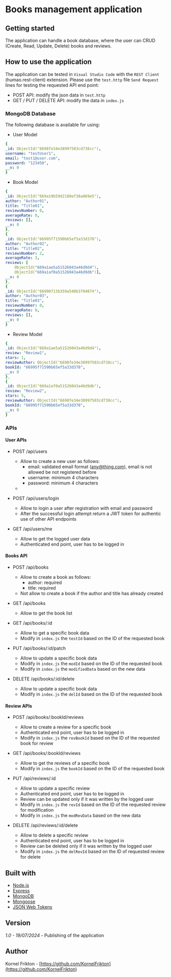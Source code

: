 # Books management application

## Getting started
The application can handle a book database, where the user can CRUD (Create, Read, Update, Delete) books and reviews. 

## How to use the application
The application can be tested in `Visual Studio Code` with the `REST Client` (humao.rest-client) extension.
Please use the `test.http` file `Send Request` lines for testing the requested API end point: 
- POST API: modify the json data in `test.http`
- GET / PUT / DELETE API: modify the data in `index.js`

### MongoDB Database
The following database is available for using:
- User Model
```yaml
{ 
_id: ObjectId("6698fe34e38997503cd738cc"),
username: "testUser1",
email: "test1@user.com",
password: "123450",
__v: 0
}
```

- Book Model
```yaml
{ 
_id: ObjectId("669a19b59d2180ef38a869e5"),
author: "Author01",
title: "Title01",
reviewsNumber: 0,
averageRate: 0,
reviews: [],
__v: 0
},
{ 
_id: ObjectId("66995f71590b65ef5a33d378"),
author: "Author02",
title: "Title02",
reviewsNumber: 2,
averageRate: 3,
reviews: [
    ObjectId("669a1ae5a51526043a46d9d4"), 
    ObjectId("669a1af0a51526043a46d9db")],
__v: 0
},
{ 
_id: ObjectId("66990713b359a548b3784874"),
author: "Author03",
title: "Title03",
reviewsNumber: 0,
averageRate: 0,
reviews: [],
__v: 0
}
```

- Review Model
```yaml
{ 
_id: ObjectId("669a1ae5a51526043a46d9d4"),
review: "Review1",
stars: 1,
reviewAuthor: ObjectId("6698fe34e38997503cd738cc"),
bookId: "66995f71590b65ef5a33d378",
__v: 0
},
{
_id: ObjectId("669a1af0a51526043a46d9db"),
review: "Review2",
stars: 5,
reviewAuthor: ObjectId("6698fe34e38997503cd738cc"),
bookId: "66995f71590b65ef5a33d378",
__v: 0
}
```
### APIs
#### User APIs 
- POST /api/users
   - Allow to create a new user as follows: 
     - email: validated email format (any@thing.com), email is not allowed be not registered before
     - username: minimum 4 characters
     - password: minimum 4 characters
   - 
- POST /api/users/login
  - Allow to login a user after registration with email and password
  - After the successful login attempt return a JWT token for authentic use of other API endpoints

- GET /api/users/me
  - Allow to get the logged user data
  - Authenticated end point, user has to be logged in

#### Books API
- POST /api/books
  - Allow to create a book as follows:
    - author: required
    - title: required
  - Not allow to create a book if the author and title has already created

- GET /api/books
  - Allow to get the book list

- GET /api/books/:id
  - Allow to get a specific book data
  - Modify in `index.js` the `testId` based on the ID of the requested book

- PUT /api/books/:id/patch
  - Allow to update a specific book data
  - Modify in `index.js` the `modId` based on the ID of the requested book
  - Modify in `index.js` the `modifiedData` based on the new data

- DELETE /api/books/:id/delete
  - Allow to update a specific book data
  - Modify in `index.js` the `delId` based on the ID of the requested book

#### Review APIs
- POST /api/books/:bookId/reviews
  - Allow to create a review for a specific book
  - Authenticated end point, user has to be logged in
  - Modify in `index.js` the `revBookId` based on the ID of the requested book for review

- GET /api/books/:bookId/reviews
  - Allow to get the reviews of a specific book
  - Modify in `index.js` the `bookId` based on the ID of the requested book

- PUT /api/reviews/:id
  - Allow to update a specific review
  - Authenticated end point, user has to be logged in
  - Review can be updated only if it was written by the logged user
  - Modify in `index.js` the `revId` based on the ID of the requested review for modification
  - Modify in `index.js` the `modRevData` based on the new data
  
- DELETE /api/reviews/:id/delete
  - Allow to delete a specific review
  - Authenticated end point, user has to be logged in
  - Review can be deleted only if it was written by the logged user
  - Modify in `index.js` the `delRevId` based on the ID of requested review for delete

## Built with
- [Node.js](https://nodejs.org)
- [Express](https://expressjs.com/)
- [MongoDB](https://www.mongodb.com/)
- [Mongoose](https://mongoosejs.com/)
- [JSON Web Tokens](https://jwt.io/)

## Version
*1.0 - 19/07/2024* - Publishing of the application  

## Author
Kornel Frikton - [https://github.com/KornelFrikton](https://github.com/KornelFrikton)